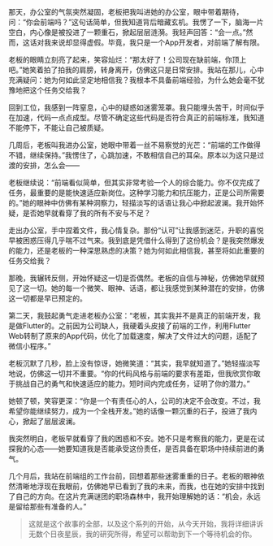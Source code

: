 
那天，办公室的气氛突然凝固，老板把我叫进她的办公室，眼中带着期待，问：“你会前端吗？”这句话简单，但我知道背后暗藏玄机。我愣了一下，脑海一片空白，内心像是被投进了一颗重石，掀起层层涟漪。我轻声回答：“会一点。”然而，这话对我来说却显得虚假。毕竟，我只是一个App开发者，对前端了解有限。

老板的眼睛立刻亮了起来，笑容灿烂：“那太好了！公司现在缺前端，你顶上吧。”她笑着拍了拍我的肩膀，转身离开，仿佛这只是日常安排。我站在那儿，心中充满疑问：她为何如此坚定地相信我？我根本不具备前端经验，为什么她会毫不犹豫地把这个任务交给我？

回到工位，我感到一阵窒息，心中的疑惑如迷雾笼罩。我只能埋头苦干，时间似乎在加速，代码一点点成型。尽管不确定这些代码是否符合真正的前端标准，我知道不能停下，不能让自己被质疑。

几周后，老板叫我进办公室，她眼中带着一丝不易察觉的光芒：“前端的工作做得不错，继续保持。”我愣住了，心跳加速，不敢相信自己的耳朵。原本以为这只是过渡的安排，怎么会——

老板继续说：“前端看似简单，但其实非常考验一个人的综合能力。你不仅完成了任务，最重要的是能快速适应新岗位。这种学习能力和抗压能力，正是公司所需要的。”她的眼神中仿佛有某种洞察力，轻描淡写的话语让我心中掀起波澜。我开始怀疑，是否她早就看穿了我的所有不安与不足？

走出办公室，手中捏着文件，我心情复杂。那份“认可”让我感到迷茫，升职的喜悦早被困惑压得几乎喘不过气来。我到底是凭借什么得到了这份机会？是我突然爆发的能力，还是老板的一种深思熟虑的决策？她为何如此相信我，甚至将如此重要的任务交给我？

那晚，我辗转反侧，开始怀疑这一切是否偶然。老板的自信与神秘，仿佛她早就预见了这一切。她的每一个微笑、眼神、话语，都让我感觉到某种潜在的安排，仿佛这一切都是早已预定的。

第二天，我鼓起勇气走进老板办公室：“老板，其实我并不是真正的前端开发，我是做Flutter的。之前因为公司缺人，我硬着头皮接了前端的工作，利用Flutter Web转制了原来的App代码，优化了加载速度，解决了文件过大的问题，适配了微信小程序。”

老板沉默了几秒，脸上没有惊讶，她微笑道：“其实，我早就知道了。”她轻描淡写地说，仿佛这一切并不重要。“你的代码风格与前端的要求有差距，但我欣赏你敢于挑战自己的勇气和快速适应的能力。短时间内完成任务，证明了你的潜力。”

她顿了顿，笑容更深：“你是一个有责任心的人，公司的决定不会改变。不过，我希望你能继续努力，成为一个全栈开发。”她的话像一颗沉重的石子，投进了我内心，掀起了层层波澜。

我突然明白，老板早就看穿了我的困惑和不安。她不只是考察我的能力，更是在试探我的心态——她要知道我是否能承受这份责任，是否具备在职场中持续前进的勇气。

几个月后，我站在前端组的工作台前，回想着那些迷雾重重的日子。老板的眼神依然清晰地浮现在我眼前，仿佛她早已看到了我的未来，而我，也在她的安排中找到了自己的方向。在这片充满谜团的职场森林中，我开始理解她的话：“机会，永远是留给那些有准备的人。”

> 这就是这个故事的全部，以及这个系列的开始，从今天开始，我将详细讲诉无数个日夜星辰，我的研究所得，希望可以帮助到下一个等待机会的你。